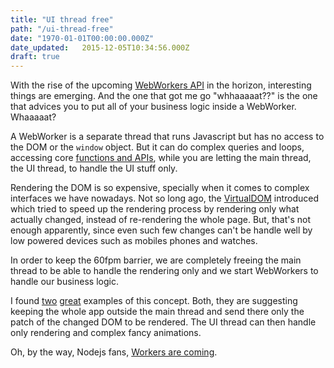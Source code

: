 ```yaml
---
title: "UI thread free"
path: "/ui-thread-free"
date: "1970-01-01T00:00:00.000Z"
date_updated:   2015-12-05T10:34:56.000Z
draft: true
---
```


With the rise of the upcoming [WebWorkers API](http://www.w3.org/TR/workers/) in the horizon, interesting things are emerging. And the one that got me go "whhaaaaat??" is the one that advices you to put all of your business logic inside a WebWorker. Whaaaaat?

A WebWorker is a separate thread that runs Javascript but has no access to the DOM or the `window` object. But it can do complex queries and loops, accessing core [functions and APIs](https://developer.mozilla.org/en-US/docs/Web/API/Web_Workers_API/Functions_and_classes_available_to_workers), while you are letting the main thread, the UI thread, to handle the UI stuff only.

Rendering the DOM is so expensive, specially when it comes to complex interfaces we have nowadays. Not so long ago, the [VirtualDOM](https://facebook.github.io/react/docs/reconciliation.html) introduced which tried to speed up the rendering process by rendering only what actually changed, instead of re-rendering the whole page. But, that's not enough apparently, since even such few changes can't be handle well by low powered devices such as mobiles phones and watches.

In order to keep the 60fpm barrier, we are completely freeing the main thread to be able to handle the rendering only and we start WebWorkers to handle our business logic.

I found [two](http://www.pocketjavascript.com/blog/2015/11/23/introducing-pokedex-org) [great](https://medium.com/@nsisodiya/flux-inside-web-workers-cc51fb463882#.iv69h6ih2) examples of this concept. Both, they are suggesting keeping the whole app outside the main thread and send there only the patch of the changed DOM to be rendered. The UI thread can then handle only rendering and complex fancy animations.

Oh, by the way, Nodejs fans, [Workers are coming](https://github.com/nodejs/node/pull/2133).
